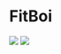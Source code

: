 # FitBoi
![](https://github.com/L3gume/FitBoi/workflows/AndroidTest/badge.svg) ![](https://github.com/L3gume/FitBoi/workflows/BackendTest/badge.svg)
